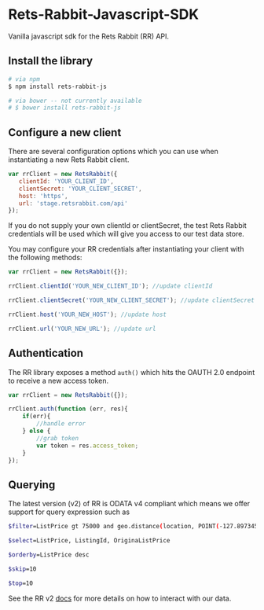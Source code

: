 # Rets-Rabbit-Javascript-SDK
Vanilla javascript sdk for the Rets Rabbit (RR) API.

## Install the library
```bash
# via npm
$ npm install rets-rabbit-js

# via bower -- not currently available
# $ bower install rets-rabbit-js
```

## Configure a new client
There are several configuration options which you can use when instantiating
 a new Rets Rabbit client.
 
 ```javascript
var rrClient = new RetsRabbit({
    clientId: 'YOUR_CLIENT_ID',
    clientSecret: 'YOUR_CLIENT_SECRET',
    host: 'https',
    url: 'stage.retsrabbit.com/api'
});
 ```
 
 If you do not supply your own clientId or clientSecret, the test Rets Rabbit
 credentials will be used which will give you access to our test data store.
 
 You may configure your RR credentials after instantiating your client with
 the following methods:
 
 ```javascript
var rrClient = new RetsRabbit({});

rrClient.clientId('YOUR_NEW_CLIENT_ID'); //update clientId

rrClient.clientSecret('YOUR_NEW_CLIENT_SECRET'); //update clientSecret

rrClient.host('YOUR_NEW_HOST'); //update host

rrClient.url('YOUR_NEW_URL'); //update url
 ```

## Authentication
The RR library exposes a method `auth()` which hits the OAUTH 2.0 endpoint
to receive a new access token.

```javascript
var rrClient = new RetsRabbit({});

rrClient.auth(function (err, res){
    if(err){
        //handle error
    } else {
        //grab token
        var token = res.access_token;
    }
});
```

## Querying
The latest version (v2) of RR is ODATA v4 compliant which means we offer
 support for query expression such as
 
 ```bash
 $filter=ListPrice gt 75000 and geo.distance(location, POINT(-127.89734578345 45.234534534)) lt 50
 
 $select=ListPrice, ListingId, OriginaListPrice
 
 $orderby=ListPrice desc
 
 $skip=10
 
 $top=10
 ```
 
 See the RR v2 [docs](https://retsrabbit.com/docs/v2) for more details on how to interact with our data.
